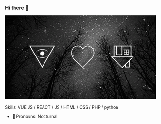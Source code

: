 ### Hi there 👋

![GIF-1](GIF-1.gif)

Skills: VUE JS / REACT / JS / HTML / CSS / PHP / python

- 🔭 Pronouns: Nocturnal
